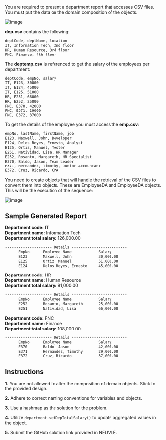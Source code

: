 You are required to present a department report that accesses CSV files. You must put the data on the domain composition of the objects.

![image](https://github.com/ArenJohnD/Lab-Assignment-5/assets/152838648/9c5997b7-4539-4cc2-be1d-8f301cea021c)

**dep.csv** contains the following:
```markdown
deptCode, deptName, location
IT, Information Tech, 2nd floor
HR, Human Resource, 3rd floor
FNC, Finance, 4th floor
```
The **deptemp.csv** is referenced to get the salary  of the employees per department:
```markdown
deptCode, empNo, salary
IT, E123, 30000
IT, E124, 45000
IT, E125, 51000
HR, E251, 66000
HR, E252, 25000
FNC, E370, 42000
FNC, E371, 29000
FNC, E372, 37000
```
To get the details of the employee you must access the **emp.csv**:
```markdown
empNo, lastName, firstName, job
E123, Maxwell, John, Developer
E124, Delos Reyes, Ernesto, Analyst
E125, Ortiz, Manuel, Tester
E251, Natividad, Lisa, HR Manager
E252, Rosanto, Margareth, HR Specialist
E370, Baldo, Jason, Team Leader
E371, Hernandez, Timothy, Junior Accountant
E372, Cruz, Ricardo, CPA
```
You need to create objects that will handle the retrieval of the CSV files to convert them into objects.  These are EmployeeDA and EmployeeDA objects.  This will be the execution of the sequence:

![image](https://github.com/ArenJohnD/Lab-Assignment-5/assets/152838648/5d60205b-f5b5-438d-a3f9-66f864a84f3e)

## Sample Generated Report

**Department code: IT**  
**Department name:** Information Tech  
**Department total salary:** 126,000.00
```markdown
--------------------- Details -------------------------
      EmpNo      Employee Name            Salary
      E123       Maxwell, John            30,000.00
      E125       Ortiz, Manuel            51,000.00
      E124       Delos Reyes, Ernesto     45,000.00
```

**Department code:** HR  
**Department name:** Human Resource  
**Department total salary:** 91,000.00  
```markdown
--------------------- Details -------------------------
      EmpNo      Employee Name            Salary
      E252       Rosanto, Margareth       25,000.00
      E251       Natividad, Lisa          66,000.00
```

**Department code:** FNC  
**Department name:** Finance  
**Department total salary:** 108,000.00
```markdown
--------------------- Details -------------------------
      EmpNo      Employee Name            Salary
      E370       Baldo, Jason             42,000.00
      E371       Hernandez, Timothy       29,000.00
      E372       Cruz, Ricardo            37,000.00
```

## Instructions
**1.** You are not allowed to alter the composition of domain objects. Stick to the provided design.

**2.** Adhere to correct naming conventions for variables and objects.

**3.** Use a hashmap as the solution for the problem.

**4.** Utilize `department.setDepTotalSalary()` to update aggregated values in the object.

**5.** Submit the GitHub solution link provided in NEUVLE.
